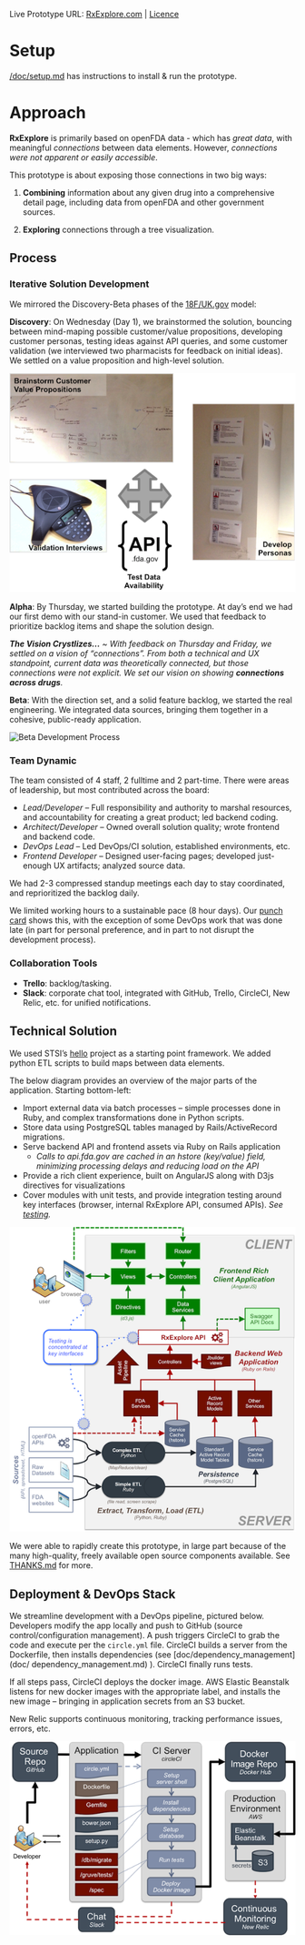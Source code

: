 Live Prototype URL: [RxExplore.com](http://rxexplore.com/) | [Licence](LICENSE.md)

# Setup

[/doc/setup.md](/doc/setup.md) has instructions to install & run the prototype.

# Approach

**RxExplore** is primarily based on openFDA data - which has *great data*, with meaningful *connections* between data elements. However, *connections were not apparent or easily accessible*.

This prototype is about exposing those connections in two big ways:

1. **Combining** information about any given drug into a comprehensive detail page, including data from openFDA and other government sources.

2.	**Exploring** connections through a tree visualization.

## Process

### Iterative Solution Development
We mirrored the Discovery-Beta phases of the [18F/UK.gov](https://18f.gsa.gov/dashboard/stages/) model:

**Discovery**: 
On Wednesday (Day 1), we brainstormed the solution, bouncing between mind-maping possible customer/value propositions, developing customer personas, testing ideas against API queries, and some customer validation (we interviewed two pharmacists for feedback on initial ideas). We settled on a value proposition and high-level solution.

![Discovery Process](/doc/solution/discovery.png?raw=true) 
 
**Alpha**: 
By Thursday, we started building the prototype. At day’s end we had our first demo with our stand-in customer. We used that feedback to prioritize backlog items and shape the solution design. 

_**The Vision Crystlizes...** ~ With feedback on Thursday and Friday, we settled on a vision of “connections”. From both a technical and UX standpoint, current data was theoretically connected, but those connections were not explicit. We set our vision on showing **connections across drugs**._

**Beta**: 
With the direction set, and a solid feature backlog, we started the real engineering. We integrated data sources, bringing them together in a cohesive, public-ready application.

![Beta Development Process](/doc/solution/development_wb.png?raw=true) 

### Team Dynamic
The team consisted of 4 staff, 2 fulltime and 2 part-time. There were areas of leadership, but most contributed across the board:
* _Lead/Developer_ – Full responsibility and authority to marshal resources, and accountability for creating a great product; led backend coding.
* _Architect/Developer_ – Owned overall solution quality; wrote frontend and backend code.
* _DevOps Lead_ – Led DevOps/CI solution, established environments, etc.
* _Frontend Developer_ – Designed user-facing pages; developed just-enough UX artifacts; analyzed source data.

We had 2-3 compressed standup meetings each day to stay coordinated, and reprioritized the backlog daily. 

We limited working hours to a sustainable pace (8 hour days). Our [punch card](/graphs/punch-card) shows this, with the exception of some DevOps work that was done late (in part for personal preference, and in part to not disrupt the development process).

### Collaboration Tools
* **Trello**: backlog/tasking. 
* **Slack**: corporate chat tool, integrated with GitHub, Trello, CircleCI, New Relic, etc. for unified notifications. 

## Technical Solution

We used STSI’s [hello]( https://github.com/STSILABS/hello) project as a starting point framework. We added python ETL scripts to build maps between data elements.

The below diagram provides an overview of the major parts of the application. Starting bottom-left:
* Import external data via batch processes – simple processes done in Ruby, and complex transformations done in Python scripts.
* Store data using PostgreSQL tables managed by Rails/ActiveRecord migrations.
* Serve backend API and frontend assets via Ruby on Rails application
    * _Calls to api.fda.gov are cached in an hstore (key/value) field, minimizing processing delays and reducing load on the API_
* Provide a rich client experience, built on AngularJS along with D3js directives for visualizations
* Cover modules with unit tests, and provide integration testing around key interfaces (browser, internal RxExplore API, consumed APIs). _See [testing](/doc/testing.md)._

![Solution Overview](/doc/solution/application_overview.png?raw=true)

We were able to rapidly create this prototype, in large part because of the many high-quality, freely available open source components available. See [THANKS.md](THANKS.md) for more.

## Deployment & DevOps Stack
 
We streamline development with a DevOps pipeline, pictured below. Developers modify the app locally and push to GitHub (source control/configuration management). A push triggers CircleCI to grab the code and execute per the `circle.yml` file. CircleCI builds a server from the Dockerfile, then installs dependencies (see [doc/dependency_management](doc/ dependency_management.md) ). CircleCI finally runs tests. 

If all steps pass, CircleCI deploys the docker image. AWS Elastic Beanstalk listens for new docker images with the appropriate label, and installs the new image – bringing in application secrets from an S3 bucket.

New Relic supports continuous monitoring, tracking performance issues, errors, etc.

![DevOps Overview](/doc/solution/devops.png?raw=true)








